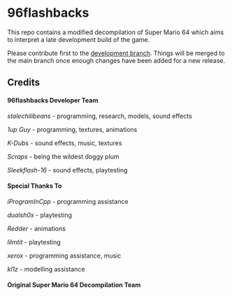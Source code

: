 # 96flashbacks

This repo contains a modified decompilation of Super Mario 64 which aims to interpret a late development build of the game.

Please contribute first to the [development branch](https://github.com/stalechilibeans/96flashbacks/tree/development/). Things will be merged to the main branch once enough changes have been added for a new release.

## Credits

#### 96flashbacks Developer Team
*stalechilibeans* - programming, research, models, sound effects

*1up Guy* - programming, textures, animations

*K-Dubs* - sound effects, music, textures

*Scraps* - being the wildest doggy plum

*Sleekflash-16* - sound effects, playtesting

#### Special Thanks To
*iProgramInCpp* - programming assistance

*dualsh0x* - playtesting

*Redder* - animations

*lilmtit* - playtesting

*xerox* - programming assistance, music

*kl1z* - modelling assistance

#### Original Super Mario 64 Decompilation Team

